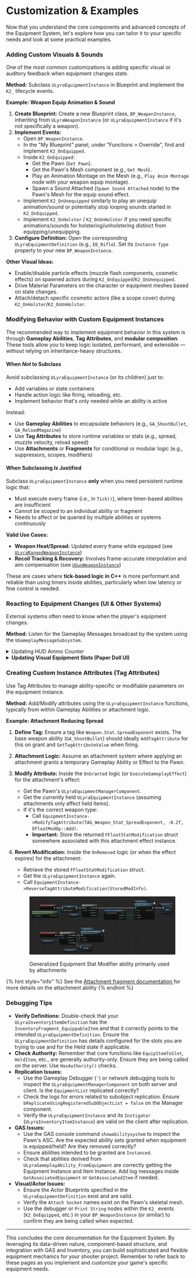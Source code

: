 # Customization & Examples

Now that you understand the core components and advanced concepts of the Equipment System, let's explore how you can tailor it to your specific needs and look at some practical examples.

### Adding Custom Visuals & Sounds

One of the most common customizations is adding specific visual or auditory feedback when equipment changes state.

**Method:** Subclass `ULyraEquipmentInstance` in Blueprint and implement the `K2_` lifecycle events.

**Example: Weapon Equip Animation & Sound**

1. **Create Blueprint:** Create a new Blueprint class, `BP_WeaponInstance`, inheriting from `ULyraWeaponInstance` (or `ULyraEquipmentInstance` if it's not specifically a weapon).
2. **Implement Events:**
   * Open `BP_WeaponInstance`.
   * In the "My Blueprint" panel, under "Functions > Override", find and implement `K2_OnEquipped`.
   * Inside `K2_OnEquipped`:
     * Get the Pawn (`Get Pawn`).
     * Get the Pawn's Mesh component (e.g., `Get Mesh`).
     * Play an Animation Montage on the Mesh (e.g., `Play Anim Montage` node with your weapon equip montage).
     * Spawn a Sound Attached (`Spawn Sound Attached` node) to the Pawn's Mesh for the equip sound effect.
   * Implement `K2_OnUnequipped` similarly to play an unequip animation/sound or potentially stop looping sounds started in `K2_OnEquipped`.
   * Implement `K2_OnHolster` / `K2_OnUnHolster` if you need specific animations/sounds for holstering/unholstering distinct from equipping/unequipping.
3. **Configure Definition:** Open the corresponding `ULyraEquipmentDefinition` (e.g., `ED_Rifle`). Set its `Instance Type` property to your new `BP_WeaponInstance`.

**Other Visual Ideas:**

* Enable/disable particle effects (muzzle flash components, cosmetic effects) on spawned actors during `K2_OnEquipped`/`K2_OnUnequipped`.
* Drive Material Parameters on the character or equipment meshes based on state changes.
* Attach/detach specific cosmetic actors (like a scope cover) during `K2_OnHolster`/`K2_OnUnHolster`.

### Modifying Behavior with Custom Equipment Instances

The recommended way to implement equipment behavior in this system is through **Gameplay Abilities**, **Tag Attributes**, and **modular composition**. These tools allow you to keep logic isolated, performant, and extensible — without relying on inheritance-heavy structures.

#### When _Not_ to Subclass

Avoid subclassing `ULyraEquipmentInstance` (or its children) just to:

* Add variables or state containers
* Handle action logic like firing, reloading, etc.
* Implement behavior that's only needed while an ability is active

Instead:

* Use **Gameplay Abilities** to encapsulate behaviors (e.g., `GA_ShootBullet`, `GA_ReloadMagazine`)
* Use **Tag Attributes** to store runtime variables or stats (e.g., spread, muzzle velocity, reload speed)
* Use **Attachments** or **Fragments** for conditional or modular logic (e.g., suppressors, scopes, modifiers)

#### When Subclassing _Is_ Justified

Subclass `ULyraEquipmentInstance` **only** when you need persistent runtime logic that:

* Must execute every frame (i.e., in `Tick()`), where timer-based abilities are insufficient
* Cannot be scoped to an individual ability or fragment
* Needs to affect or be queried by multiple abilities or systems continuously

**Valid Use Cases:**

* **Weapon Heat/Spread:** Updated every frame while equipped (see [`ULyraRangedWeaponInstance`](../weapons/range-weapon-instance.md))
* **Recoil Tracking & Recovery:** Involves frame-accurate interpolation and aim compensation (see [`UGunWeaponInstance`](../../core-modules/shooter-base/weapons/gun-weapon-instance/))

These are cases where **tick-based logic in C++** is more performant and reliable than using timers inside abilities, particularly when low latency or fine control is needed.

### Reacting to Equipment Changes (UI & Other Systems)

External systems often need to know when the player's equipment changes.

**Method:** Listen for the Gameplay Messages broadcast by the system using the `UGameplayMessageSubsystem`.

<details>

<summary>Updating HUD Ammo Counter</summary>

* **Identify Messages:** The HUD might need to know:
  * When the held weapon changes (`TAG_Lyra_Equipment_Message_EquipmentChanged`, potentially filtered by checking if `bIsHeld` is true and the instance is a weapon).
  * When the ammo count _for the currently held weapon_ changes (This often comes from the _Inventory System_, perhaps via a message broadcast when an item's `StatTags` change, or by directly querying the `ULyraInventoryItemInstance` linked via the held `ULyraEquipmentInstance`).

- **Create Listener:** In your HUD Widget Blueprint or C++ code:
  * Get the `UGameplayMessageSubsystem`.
  * Register a listener for the relevant message tags (e.g., `TAG_Lyra_Equipment_Message_EquipmentChanged`). You'll likely need to filter messages to only react to those relevant to the locally controlled player's Pawn/Controller.

* **Implement Handler:** Create a function to handle the received message payload.
  * When `FLyraEquipmentChangeMessage` is received:
    * Check if it's for the local player's Pawn.
    * Check if `bIsHeld` is true and `EquipmentInstance` is valid and perhaps cast it to `ULyraWeaponInstance`.
    * If a new weapon is held, get its associated `ULyraInventoryItemInstance` (`EquipmentInstance->GetInstigator()`).
    * Query the `ItemInstance` for the current ammo (`GetStatTagStackCount(TAG_Inventory_Ammo_Current)`) and update the HUD text.
    * Store a reference to the current `ItemInstance` to listen for its specific ammo changes later if needed.
  * If listening for inventory-specific messages regarding ammo counts, update the HUD accordingly, but only if the changing item matches the currently stored reference for the held weapon.

</details>

<details>

<summary><strong>Updating Visual Equipment Slots (Paper Doll UI)</strong></summary>

* **Equipment Layout Widget:** This is your main UI container (e.g., a "Paper Doll" or "Character Screen" widget) where individual equipment slot widgets are placed and arranged according to your desired design.
* **Individual Equipment Slot Widgets:**
  * Each visual equipment slot (e.g., for Head, Chest, Primary Weapon) should ideally be its own dedicated widget (`W_EquipmentSlot` or similar).
  * **Association:** Within each slot widget, you associate it with a specific `GameplayTag` that it represents (e.g., `Lyra.Equipment.Slot.Armor.Head`). This tag is typically configurable in the widget's properties.
* **Listening for Changes:**
  * Each individual equipment slot widget registers to listen for the `FLyraEquipmentChangeMessage` (via the `UGameplayMessageSubsystem`).
* **Updating Individual Slot UI:**
  * When an equipment slot widget receives an `FLyraEquipmentChangeMessage`:
    1. It first checks if the message is relevant to the local player and if the `SlotTag` in the message matches the `GameplayTag` this widget is configured to represent.
    2. If it matches, the widget uses the information from the `FLyraEquipmentChangeMessage` (like `EquipmentInstance` and `bRemoval`) to update its appearance. This could involve:
       * Displaying the item's icon if an `EquipmentInstance` is now present.
       * Showing an empty state if `bRemoval` is true or `EquipmentInstance` is null for its slot.
       * Storing the `EquipmentInstance` for potential interaction (e.g., context menus).
* **Dynamic & Modular Design:**
  * This approach ensures the UI dynamically reflects the `ULyraEquipmentManagerComponent`'s state, which itself is driven by the flexible, item-defined slots.
  * If you introduce an equippable item that uses a brand-new slot tag, you simply:
    1. Create or duplicate an equipment slot widget.
    2. Place it in your main `Equipment Layout Widget`.
    3. Configure its representative `GameplayTag` to the new slot tag.\
       The existing messaging system will ensure it updates correctly.

{% hint style="success" %}
**Example Implementation (TetrisInventory Plugin):**

* The **TetrisInventory** **Plugin** provides an example of a simple paper doll UI. Equipment slot widgets can be added to an "Equipment Layout" parent widget.
* Each slot widget's target `GameplayTag` can be set in its default properties within the layout.
* The layout widget automaticallys find its child equipment slot widgets and initialize them or pass down necessary references. This example also showcases UI changes based on equipment state.
{% endhint %}

{% hint style="danger" %}
**Important Note on UI Completeness:** If an item is equipped to a `GameplayTag` for which no corresponding equipment slot widget exists in your UI, the `ULyraEquipmentManagerComponent` will still successfully equip the item. However, players would have no visual representation or direct UI-based way to interact with that specific equipped slot.
{% endhint %}

</details>

### Creating Custom Instance Attributes (Tag Attributes)

Use Tag Attributes to manage ability-specific or modifiable parameters on the equipment instance.

**Method:** Add/Modify attributes using the `ULyraEquipmentInstance` functions, typically from within Gameplay Abilities or attachment logic.

**Example: Attachment Reducing Spread**

1. **Define Tag:** Ensure a tag like `Weapon.Stat.SpreadExponent` exists. The base weapon ability (`GA_ShootBullet`) should ideally `AddTagAttribute` for this on grant and `GetTagAttributeValue` when firing.
2. **Attachment Logic:** Assume an attachment system where applying an attachment grants a temporary Gameplay Ability or Effect to the Pawn.
3. **Modify Attribute:** Inside the `OnGranted` logic (or `ExecuteGameplayEffect`) for the attachment's effect:
   * Get the Pawn's `ULyraEquipmentManagerComponent`.
   * Get the currently held `ULyraEquipmentInstance` (assuming attachments only affect held items).
   * If it's the correct weapon type:
     * Call `EquipmentInstance->ModifyTagAttribute(TAG_Weapon_Stat_SpreadExponent, -0.2f, EFloatModOp::Add)`.
     * **Important:** Store the returned `FFloatStatModification` struct somewhere associated with this attachment effect instance.
4.  **Revert Modification:** Inside the `OnRemoved` logic (or when the effect expires) for the attachment:

    * Retrieve the stored `FFloatStatModification` struct.
    * Get the `ULyraEquipmentInstance` again.
    * Call `EquipmentInstance->ReverseTagAttributeModification(StoredModInfo)`.

    <figure><img src="../../.gitbook/assets/image (15) (1).png" alt=""><figcaption><p>Generalized Equipment Stat Modifier ability primarily used by attachments</p></figcaption></figure>

{% hint style="info" %}
See the [Attachment fragment documentation ](../items/item-fragments-in-depth/attachment-system/)for more details on the attachment ability
{% endhint %}

### Debugging Tips

* **Verify Definitions:** Double-check that your `ULyraInventoryItemDefinition` has the `InventoryFragment_EquippableItem` and that it correctly points to the intended `ULyraEquipmentDefinition`. Ensure the `ULyraEquipmentDefinition` has details configured for the slots you are trying to use and for the Held state if applicable.
* **Check Authority:** Remember that core functions like `EquipItemToSlot`, `HoldItem`, etc., are generally authority-only. Ensure they are being called on the server. Use `HasAuthority()` checks.
* **Replication Issues:**
  * Use the Gameplay Debugger (`'`) or network debugging tools to inspect the `ULyraEquipmentManagerComponent` on both server and client. Is the `EquipmentList` replicated correctly?
  * Check the logs for errors related to subobject replication. Ensure `bReplicateUsingRegisteredSubObjectList = false` on the Manager component.
  * Verify the `ULyraEquipmentInstance` and its `Instigator` (`ULyraInventoryItemInstance`) are valid on the client after replication.
* **GAS Issues:**
  * Use the GAS console command `showabilitysystem` to inspect the Pawn's ASC. Are the expected ability sets granted when equipment is equipped/held? Are they removed correctly?
  * Ensure abilities intended to be granted are `Instanced`.
  * Check that abilities derived from `ULyraGameplayAbility_FromEquipment` are correctly getting the Equipment Instance and Item Instance. Add log messages inside `GetAssociatedEquipment` or `GetAssociatedItem` if needed.
* **Visual/Actor Issues:**
  * Ensure the Actor Blueprints specified in the `ULyraEquipmentDefinition` exist and are valid.
  * Verify the `Attach Socket` names exist on the Pawn's skeletal mesh.
  * Use the debugger or `Print String` nodes within the `K2_` events (`K2_OnEquipped`, etc.) in your `BP_WeaponInstance` (or similar) to confirm they are being called when expected.

***

This concludes the core documentation for the Equipment System. By leveraging its data-driven nature, component-based structure, and integration with GAS and Inventory, you can build sophisticated and flexible equipment mechanics for your shooter project. Remember to refer back to these pages as you implement and customize your game's specific equipment needs.
